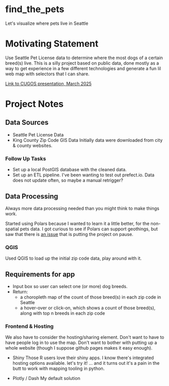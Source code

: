 # find_the_pets
Let's visualize where pets live in Seattle

# Motivating Statement
Use Seattle Pet License data to determine where the most dogs of a certain breed(s) live.
This is a silly project based on public data, done mostly as a way to get experience in a few different technologies and generate a fun lil web map with selectors that I can share.

[Link to CUGOS presentation, March 2025](https://docs.google.com/presentation/d/1RgS39wb7_gjj-4tTx1ZDokhSLoL3V5E2qmdl0wCcTLg/edit?usp=sharing)


# Project Notes
## Data Sources
- Seattle Pet License Data
- King County Zip Code GIS Data
Initially data were downloaded from city & county websites.

### Follow Up Tasks
- Set up a local PostGIS database with the cleaned data.
- Set up an ETL pipeline. I've been wanting to test out prefect.io. Data does not update often, so maybe a manual retrigger?

## Data Processing
Always more data processing needed than you might think to make things work.

Started using Polars because I wanted to learn it a little better, for the non-spatial pets data.
I got curious to see if Polars can support geothings, but saw that there is [an issue](https://github.com/geopolars/geopolars/pull/240) that is putting the project on pause.

### QGIS
Used QGIS to load up the initial zip code data, play around with it.

## Requirements for app
- Input box so user can select one (or more) dog breeds.
- Return: 
  - a choropleth map of the count of those breed(s) in each zip code in Seattle
  - a hover-over or click-on, which shows a count of those breed(s), along with top n breeds in each zip code

### Frontend & Hosting
We also have to consider the hosting/sharing element.
Don't want to have to have people log in to use the map.
Don't want to bother with putting up a whole website (though I suppose github pages makes it easy enough).

- Shiny
Those R users love their shiny apps. I know there's integrated hosting options available. let's try it! ... and it turns out it's a pain in the butt to work with mapping tooling in python.

- Plotly / Dash
My default solution



